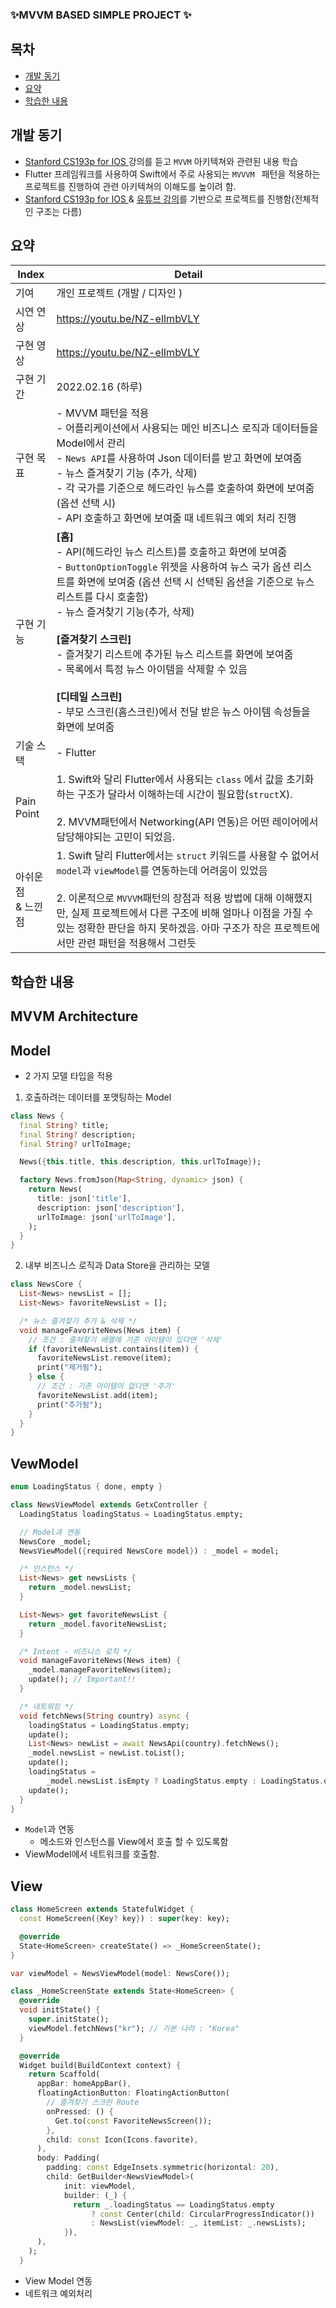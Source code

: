 ###  ✨MVVM BASED SIMPLE PROJECT ✨

## 목차
- [개발 동기](#개발-동기)
- [요약](#요약)
- [학습한 내용](#학습한-내용)

## 개발 동기
- <a href="https://cs193p.sites.stanford.edu/?gclid=Cj0KCQiA9OiPBhCOARIsAI0y71AAz_kpQcilmi8FF8nX9eQG4YadS2FCacNxbzbtKSsUkr9ZQzcf1QQaAnHUEALw_wcB">Stanford CS193p for IOS </a> 강의를 듣고 ``MVVM`` 아키텍쳐와 관련된 내용 학습
- Flutter 프레임워크를 사용하여 Swift에서 주로 사용되는 ``MVVVM `` 패턴을 적용하는 프로젝트를 진행하여 관련 아키텍쳐의 이해도를 높이려 함.
- <a href="https://cs193p.sites.stanford.edu/?gclid=Cj0KCQiA9OiPBhCOARIsAI0y71AAz_kpQcilmi8FF8nX9eQG4YadS2FCacNxbzbtKSsUkr9ZQzcf1QQaAnHUEALw_wcB">Stanford CS193p for IOS </a> &  <a href ="https://www.youtube.com/watch?v=7n2QprcdHMA">유튜브 강의</a>를 기반으로 프로젝트를 진행함(전체적인 구조는 다름) 

## 요약

| Index          | Detail                                                                                                                                                                                                                                                                                                                                                                                                                                                                                                                                                     |
|----------------|------------------------------------------------------------------------------------------------------------------------------------------------------------------------------------------------------------------------------------------------------------------------------------------------------------------------------------------------------------------------------------------------------------------------------------------------------------------------------------------------------------------------------------------------------------|
| 기여             | 개인 프로젝트 (개발 / 디자인 )                                                                                                                                                                                                                                                                                                                                                                                                                                                                                                                                        |
| 시연 연상          | https://youtu.be/NZ-elImbVLY                                                                                                                                                                                                                                                                                                                                                                                                                                                                                                                               |
| 구현 영상          | https://youtu.be/NZ-elImbVLY                                                                                                                                                                                                                                                                                                                                                                                                                                                                                                                               |
| 구현 기간          | 2022.02.16 (하루)                                                                                                                                                                                                                                                                                                                                                                                                                                                                                                                                            |
| 구현 목표          | - MVVM 패턴을 적용 <br> - 어플리케이션에서 사용되는 메인 비즈니스 로직과 데이터들을 Model에서 관리 <br> - ``News API``를 사용하여 Json 데이터를 받고 화면에 보여줌<br/> - 뉴스 즐겨찾기 기능 (추가, 삭제)<br/> - 각 국가를 기준으로 헤드라인 뉴스를 호출하여 화면에 보여줌(옵션 선택 시) <br> - API 호출하고 화면에 보여줄 때 네트워크 예외 처리 진행                                                                                                                                                                                                                                                                                                                         | 
| 구현 기능          | **[홈]** <br> - API(헤드라인 뉴스 리스트)를 호출하고 화면에 보여줌 <br> - ``ButtonOptionToggle`` 위젯을 사용하여 뉴스 국가 옵션 리스트를 화면에 보여줌 (옵션 선택 시 선택된 옵션을 기준으로 뉴스 리스트를 다시 호출함) <br> - 뉴스 즐겨찾기 기능(추가, 삭제) <br> <br>  **[즐겨찾기 스크린]** <br> - 즐겨찾기 리스트에 추가된 뉴스 리스트를 화면에 보여줌 <br>- 목록에서 특정 뉴스 아이템을 삭제할 수 있음                                                                                                                                                                                           <br><br>                    **[디테일 스크린]** <br> - 부모 스크린(홈스크린)에서 전달 받은 뉴스 아이템 속성들을 화면에 보여줌 |
| 기술 스택          | - Flutter                                                                                                                                                                                                                                                                                                                                                                                                                                                                                                                                                  |
| Pain Point     | 1. Swift와 달리 Flutter에서 사용되는 ``class`` 에서 값을 초기화 하는 구조가 달라서 이해하는데 시간이 필요함(``struct``X). <br> <br> 2. MVVM패턴에서 Networking(API 연동)은 어떤 레이어에서 담당해야되는 고민이 되었음. <br/>                                                                                                                                                                                                                                                                                                                                                                                            |
| 아쉬운점 <br>& 느낀점 | 1. Swift 달리 Flutter에서는 ``struct`` 키워드를 사용할 수 없어서 ``model``과 ``viewModel``를 연동하는데 어려움이 있었음<br> <br/> 2. 이론적으로 ``MVVVM``패턴의 장점과 적용 방법에 대해 이해했지만, 실제 프로젝트에서 다른 구조에 비해 얼마나 이점을 가질 수 있는 정확한 판단을 하지 못하겠음. 아마 구조가 작은 프로젝트에서만 관련 패턴을 적용해서 그런듯<br/>                                                                                                                                                                                                                                                                                                                     |




## 학습한 내용
## MVVM Architecture 
## Model
- 2 가지 모델 타입을 적용
1. 호출하려는 데이터를 포맷팅하는 Model
```dart
class News {
  final String? title;
  final String? description;
  final String? urlToImage;

  News({this.title, this.description, this.urlToImage});

  factory News.fromJson(Map<String, dynamic> json) {
    return News(
      title: json['title'],
      description: json['description'],
      urlToImage: json['urlToImage'],
    );
  }
}
```

2. 내부 비즈니스 로직과 Data Store을 관리하는 모델

```dart
class NewsCore {
  List<News> newsList = [];
  List<News> favoriteNewsList = [];

  /* 뉴스 즐겨찾기 추가 & 삭제 */
  void manageFavoriteNews(News item) {
    // 조건 : 즐쳐찾기 배열에 기존 아이템이 있다면 '삭제'
    if (favoriteNewsList.contains(item)) {
      favoriteNewsList.remove(item);
      print("제거됨");
    } else {
      // 조건 : 기존 아이템이 없다면 '추가'
      favoriteNewsList.add(item);
      print("추가됨");
    }
  }
}
```


## VewModel
```dart
enum LoadingStatus { done, empty }

class NewsViewModel extends GetxController {
  LoadingStatus loadingStatus = LoadingStatus.empty;

  // Model과 연동
  NewsCore _model;
  NewsViewModel({required NewsCore model}) : _model = model;

  /* 인스턴스 */
  List<News> get newsLists {
    return _model.newsList;
  }

  List<News> get favoriteNewsList {
    return _model.favoriteNewsList;
  }

  /* Intent - 비즈니스 로직 */
  void manageFavoriteNews(News item) {
    _model.manageFavoriteNews(item);
    update(); // Important!!
  }

  /* 네트워킹 */
  void fetchNews(String country) async {
    loadingStatus = LoadingStatus.empty;
    update();
    List<News> newList = await NewsApi(country).fetchNews();
    _model.newsList = newList.toList();
    update();
    loadingStatus =
        _model.newsList.isEmpty ? LoadingStatus.empty : LoadingStatus.done;
    update();
  }
}
```
- ``Model``과 연동
    - 메소드와 인스턴스를 View에서 호출 할 수 있도록함
- ViewModel에서 네트워크를 호출함.
  
## View
```dart
class HomeScreen extends StatefulWidget {
  const HomeScreen({Key? key}) : super(key: key);

  @override
  State<HomeScreen> createState() => _HomeScreenState();
}

var viewModel = NewsViewModel(model: NewsCore());

class _HomeScreenState extends State<HomeScreen> {
  @override
  void initState() {
    super.initState();
    viewModel.fetchNews("kr"); // 기본 나라 : "Korea"
  }

  @override
  Widget build(BuildContext context) {
    return Scaffold(
      appBar: homeAppBar(),
      floatingActionButton: FloatingActionButton(
        // 즐겨찾기 스크린 Route
        onPressed: () {
          Get.to(const FavoriteNewsScreen());
        },
        child: const Icon(Icons.favorite),
      ),
      body: Padding(
        padding: const EdgeInsets.symmetric(horizontal: 20),
        child: GetBuilder<NewsViewModel>(
            init: viewModel,
            builder: (_) {
              return _.loadingStatus == LoadingStatus.empty
                  ? const Center(child: CircularProgressIndicator())
                  : NewsList(viewModel: _, itemList: _.newsLists);
            }),
      ),
    );
  }
```
- View Model 연동
- 네트워크 예외처리